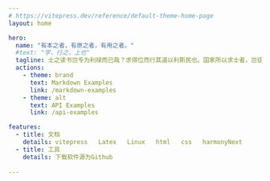 ```yaml
---
# https://vitepress.dev/reference/default-theme-home-page
layout: home

hero:
  name: "有本之者，有原之者，有用之者。"
  #text: "学，行之，上也"
  tagline: 士之读书岂专为利禄而已哉？求得位而行其道以利斯民也。国家所以求士者，岂徒用印绶粟帛富宠其人哉？亦欲得其道以利民也。
  actions:
    - theme: brand
      text: Markdown Examples
      link: /markdown-examples
    - theme: alt
      text: API Examples
      link: /api-examples

features:
  - title: 文档
    details: vitepress   Latex   Linux   html   css   harmonyNext 
  - title: 工具
    details: 下载软件源为Github
  
---
```



